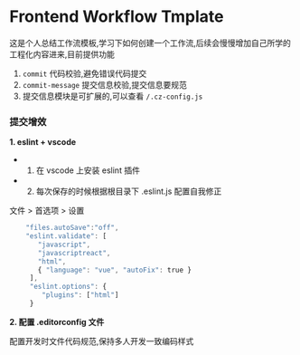 # Frontend Workflow Tmplate



这是个人总结工作流模板,学习下如何创建一个工作流,后续会慢慢增加自己所学的工程化内容进来,目前提供功能
1. `commit` 代码校验,避免错误代码提交
2. `commit-message` 提交信息校验,提交信息要规范
3. 提交信息模块是可扩展的,可以查看 `/.cz-config.js` 




### 提交增效

**1. eslint + vscode**

- 1. 在 vscode 上安装 eslint 插件
- 2. 每次保存的时候根据根目录下 .eslint.js 配置自我修正

文件 > 首选项 > 设置 

```js
    "files.autoSave":"off",
    "eslint.validate": [
       "javascript",
       "javascriptreact",
       "html",
       { "language": "vue", "autoFix": true }
     ],
     "eslint.options": {
        "plugins": ["html"]
     }
```

**2. 配置 .editorconfig 文件**

配置开发时文件代码规范,保持多人开发一致编码样式
